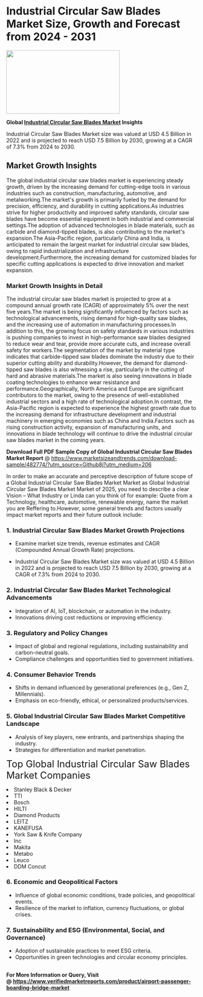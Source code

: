 <H1>Industrial Circular Saw Blades Market Size, Growth and Forecast from 2024 - 2031</H1><img class="aligncenter size-medium wp-image-584254" src="https://thirdeyenews.in/wp-content/uploads/2024/09/Global-Market-Research-300x168.jpeg" alt="" width="300" height="168" /><p><strong>Global&nbsp;<a href="https://www.marketsizeandtrends.com/download-sample/482774/?utm_source=Github8j?utm_medium=206">Industrial Circular Saw Blades Market</a> Insights</strong></p><p>Industrial Circular Saw Blades Market size was valued at USD 4.5 Billion in 2022 and is projected to reach USD 7.5 Billion by 2030, growing at a CAGR of 7.3% from 2024 to 2030.</p><p><h2>Market Growth Insights</h2> The global industrial circular saw blades market is experiencing steady growth, driven by the increasing demand for cutting-edge tools in various industries such as construction, manufacturing, automotive, and metalworking.The market's growth is primarily fueled by the demand for precision, efficiency, and durability in cutting applications.As industries strive for higher productivity and improved safety standards, circular saw blades have become essential equipment in both industrial and commercial settings.The adoption of advanced technologies in blade materials, such as carbide and diamond-tipped blades, is also contributing to the market's expansion.The Asia-Pacific region, particularly China and India, is anticipated to remain the largest market for industrial circular saw blades, owing to rapid industrialization and infrastructure development.Furthermore, the increasing demand for customized blades for specific cutting applications is expected to drive innovation and market expansion. <h3>Market Growth Insights in Detail</h3> The industrial circular saw blades market is projected to grow at a compound annual growth rate (CAGR) of approximately 5% over the next five years.The market is being significantly influenced by factors such as technological advancements, rising demand for high-quality saw blades, and the increasing use of automation in manufacturing processes.In addition to this, the growing focus on safety standards in various industries is pushing companies to invest in high-performance saw blades designed to reduce wear and tear, provide more accurate cuts, and increase overall safety for workers.The segmentation of the market by material type indicates that carbide-tipped saw blades dominate the industry due to their superior cutting ability and durability.However, the demand for diamond-tipped saw blades is also witnessing a rise, particularly in the cutting of hard and abrasive materials.The market is also seeing innovations in blade coating technologies to enhance wear resistance and performance.Geographically, North America and Europe are significant contributors to the market, owing to the presence of well-established industrial sectors and a high rate of technological adoption.In contrast, the Asia-Pacific region is expected to experience the highest growth rate due to the increasing demand for infrastructure development and industrial machinery in emerging economies such as China and India.Factors such as rising construction activity, expansion of manufacturing units, and innovations in blade technology will continue to drive the industrial circular saw blades market in the coming years.</p><p><span class=""><strong>Download Full PDF Sample Copy of Global Industrial Circular Saw Blades Market Report</strong> @ <a href="https://www.marketsizeandtrends.com/download-sample/482774/?utm_source=Github8j?utm_medium=206" target="_blank">https://www.marketsizeandtrends.com/download-sample/482774/?utm_source=Github8j?utm_medium=206</a></span></p><p>In order to make an accurate and perceptive description of future scope of a Global&nbsp;Industrial Circular Saw Blades Market Market as Global&nbsp;Industrial Circular Saw Blades Market Market of 2025, you need to describe a clear Vision &ndash; What Industry or Linda can you think of for example: Quote from a Technology, healthcare, automotive, renewable energy, name the market you are Reffering to.However, some general trends and factors usually impact market reports and their future outlook include:</p><h3>1.&nbsp;<strong>Industrial Circular Saw Blades Market Growth Projections</strong></h3><ul><li>Examine market size trends, revenue estimates and CAGR (Compounded Annual Growth Rate) projections.</li><li><p>Industrial Circular Saw Blades Market size was valued at USD 4.5 Billion in 2022 and is projected to reach USD 7.5 Billion by 2030, growing at a CAGR of 7.3% from 2024 to 2030.</p></li></ul><h3>2.&nbsp;<strong>Industrial Circular Saw Blades Market Technological Advancements</strong></h3><ul><li>Integration of AI, IoT, blockchain, or automation in the industry.</li><li>Innovations driving cost reductions or improving efficiency.</li></ul><h3>3.&nbsp;<strong>Regulatory and Policy Changes</strong></h3><ul><li>Impact of global and regional regulations, including sustainability and carbon-neutral goals.</li><li>Compliance challenges and opportunities tied to government initiatives.</li></ul><h3>4.&nbsp;<strong>Consumer Behavior Trends</strong></h3><ul><li>Shifts in demand influenced by generational preferences (e.g., Gen Z, Millennials).</li><li>Emphasis on eco-friendly, ethical, or personalized products/services.</li></ul><h3>5.&nbsp;<strong>Global Industrial Circular Saw Blades Market Competitive Landscape</strong></h3><ul><li>Analysis of key players, new entrants, and partnerships shaping the industry.</li><li>Strategies for differentiation and market penetration.</li></ul><p data-pm-slice="1 1 []"><span style="color: inherit; font-family: inherit; font-size: 25px;">Top Global Industrial Circular Saw Blades Market Companies</span></p><div class="" data-test-id=""><p><li>Stanley Black & Decker</li><li> TTI</li><li> Bosch</li><li> HILTI</li><li> Diamond Products</li><li> LEITZ</li><li> KANEFUSA</li><li> York Saw & Knife Company</li><li> Inc</li><li> Makita</li><li> Metabo</li><li> Leuco</li><li> DDM Concut</li></p></div><h3>6.&nbsp;<strong>Economic and Geopolitical Factors</strong></h3><ul><li>Influence of global economic conditions, trade policies, and geopolitical events.</li><li>Resilience of the market to inflation, currency fluctuations, or global crises.</li></ul><h3>7.&nbsp;<strong>Sustainability and ESG (Environmental, Social, and Governance)</strong></h3><ul><li>Adoption of sustainable practices to meet ESG criteria.</li><li>Opportunities in green technologies and circular economy principles.</li></ul><h2><strong style="font-size: 14px;">For More Information or Query, Visit @&nbsp;</strong><a style="background-color: #ffffff; font-size: 14px;" href="https://www.marketsizeandtrends.com/report/industrial-circular-saw-blades-market/" target="_blank">https://www.verifiedmarketreports.com/product/airport-passenger-boarding-bridge-market</a></h2>